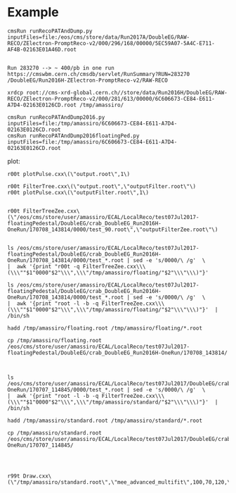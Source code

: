 Example
====

    cmsRun runRecoPATAndDump.py  inputFiles=file:/eos/cms/store/data/Run2017A/DoubleEG/RAW-RECO/ZElectron-PromptReco-v2/000/296/168/00000/5EC59A07-5A4C-E711-AF4B-02163E01A46D.root
    
    
    Run 283270 --> ~ 400/pb in one run 
    https://cmswbm.cern.ch/cmsdb/servlet/RunSummary?RUN=283270
    /DoubleEG/Run2016H-ZElectron-PromptReco-v2/RAW-RECO
    
    xrdcp root://cms-xrd-global.cern.ch//store/data/Run2016H/DoubleEG/RAW-RECO/ZElectron-PromptReco-v2/000/281/613/00000/6C606673-CE84-E611-A7D4-02163E0126CD.root /tmp/amassiro/
    
    cmsRun runRecoPATAndDump2016.py             inputFiles=file:/tmp/amassiro/6C606673-CE84-E611-A7D4-02163E0126CD.root
    cmsRun runRecoPATAndDump2016floatingPed.py  inputFiles=file:/tmp/amassiro/6C606673-CE84-E611-A7D4-02163E0126CD.root
    
    
plot:

    r00t plotPulse.cxx\(\"output.root\",1\)

    r00t FilterTree.cxx\(\"output.root\",\"outputFilter.root\"\)
    r00t plotPulse.cxx\(\"outputFilter.root\",1\)

    
    r00t FilterTreeZee.cxx\(\"/eos/cms/store/user/amassiro/ECAL/LocalReco/test07Jul2017-floatingPedestal/DoubleEG/crab_DoubleEG_Run2016H-OneRun/170708_143814/0000/test_90.root\",\"outputFilterZee.root\"\)

    
    ls /eos/cms/store/user/amassiro/ECAL/LocalReco/test07Jul2017-floatingPedestal/DoubleEG/crab_DoubleEG_Run2016H-OneRun/170708_143814/0000/test_*.root | sed -e 's/0000/\ /g'  \
    |  awk '{print "r00t -q FilterTreeZee.cxx\\\(\\\""$1"0000"$2"\\\",\\\"/tmp/amassiro/floating/"$2"\\\"\\\)"}'
    
    ls /eos/cms/store/user/amassiro/ECAL/LocalReco/test07Jul2017-floatingPedestal/DoubleEG/crab_DoubleEG_Run2016H-OneRun/170708_143814/0000/test_*.root | sed -e 's/0000/\ /g'  \
    |  awk '{print "root -l -b -q FilterTreeZee.cxx\\\(\\\""$1"0000"$2"\\\",\\\"/tmp/amassiro/floating/"$2"\\\"\\\)"}'  | /bin/sh
    
    hadd /tmp/amassiro/floating.root /tmp/amassiro/floating/*.root
    
    cp /tmp/amassiro/floating.root   /eos/cms/store/user/amassiro/ECAL/LocalReco/test07Jul2017-floatingPedestal/DoubleEG/crab_DoubleEG_Run2016H-OneRun/170708_143814/
    
    
    
    ls /eos/cms/store/user/amassiro/ECAL/LocalReco/test07Jul2017/DoubleEG/crab_DoubleEG_Run2016H-OneRun/170707_114845/0000/test_*.root | sed -e 's/0000/\ /g'  \
    |  awk '{print "root -l -b -q FilterTreeZee.cxx\\\(\\\""$1"0000"$2"\\\",\\\"/tmp/amassiro/standard/"$2"\\\"\\\)"}'  | /bin/sh
    
    hadd /tmp/amassiro/standard.root /tmp/amassiro/standard/*.root
    
    cp /tmp/amassiro/standard.root  /eos/cms/store/user/amassiro/ECAL/LocalReco/test07Jul2017/DoubleEG/crab_DoubleEG_Run2016H-OneRun/170707_114845/
    
    
    
    
    r99t Draw.cxx\(\"/tmp/amassiro/standard.root\",\"mee_advanced_multifit\",100,70,120,\"m_{ll}\",\"1\"\)
